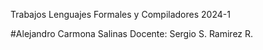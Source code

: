 Trabajos Lenguajes Formales y Compiladores
2024-1

#Alejandro Carmona Salinas
Docente: Sergio S. Ramirez R.
